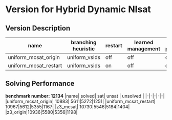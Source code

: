 # Version for Hybrid Dynamic Nlsat

## Version Description
| name |branching heuristic| restart | learned management | unit propagate | date |
|-|-|-|-|-|-|
|uniform_mcsat_origin|uniform_vsids | off|off|off| 23/02/27 |
|uniform_mcsat_restart| uniform_vsids|on|off|off|23/02/28|

## Solving Performance
**benchmark number: 12134**
|name| solved| sat| unsat | unsolved |
|-|-|-|-|-|
|uniform_mcsat_origin| 10883| 5611|5272|1251|
|uniform_mcsat_restart| 10967|5612|5355|1167|
|z3_mcsat| 10730|5546|5184|1404|
|z3_origin|10936|5580|5356|1198|
